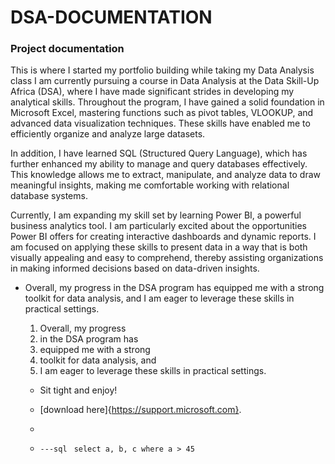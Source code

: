 # DSA-DOCUMENTATION
### Project documentation

This is where I started my portfolio building while taking my Data Analysis class
I am currently pursuing a course in Data Analysis at the Data Skill-Up Africa (DSA), where I have made significant strides in developing my analytical skills. Throughout the program, I have gained a solid foundation in Microsoft Excel, mastering functions such as pivot tables, VLOOKUP, and advanced data visualization techniques. These skills have enabled me to efficiently organize and analyze large datasets.

In addition, I have learned SQL (Structured Query Language), which has further enhanced my ability to manage and query databases effectively. This knowledge allows me to extract, manipulate, and analyze data to draw meaningful insights, making me comfortable working with relational database systems.

Currently, I am expanding my skill set by learning Power BI, a powerful business analytics tool. I am particularly excited about the opportunities Power BI offers for creating interactive dashboards and dynamic reports. I am focused on applying these skills to present data in a way that is both visually appealing and easy to comprehend, thereby assisting organizations in making informed decisions based on data-driven insights. 

- Overall, my progress in the DSA program has equipped me with a strong toolkit for data analysis, and I am eager to leverage these skills in practical settings.
  1.  Overall, my progress
  2.   in the DSA program has
  3.    equipped me with a strong
  4. toolkit for data analysis, and
  5.  I am eager to leverage these skills in practical settings.

  - Sit tight and enjoy!
  - [download here]{https://support.microsoft.com}.
 
  - 
  - `---sql`
 ` select a, b, c
where a > 45`

